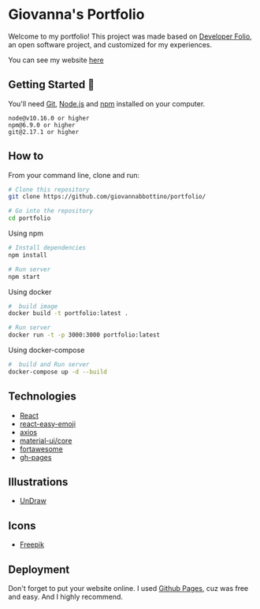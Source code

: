 # Giovanna's Portfolio 

Welcome to my portfolio! This project was made based on [Developer Folio](https://github.com/saadpasta/developerFolio), an open software project, and customized for my experiences. 

You can see my website [here](https://giovannabbottino.github.io/portfolio)
 
## Getting Started 🚀

You'll need [Git](https://git-scm.com), [Node.js](https://nodejs.org/en/download/) and [npm](http://npmjs.com) installed on your computer.

```
node@v10.16.0 or higher
npm@6.9.0 or higher
git@2.17.1 or higher
```

## How to 

From your command line, clone and run:

```bash
# Clone this repository
git clone https://github.com/giovannabbottino/portfolio/

# Go into the repository
cd portfolio
```

Using npm

```bash
# Install dependencies
npm install

# Run server 
npm start
```

Using docker

```bash
#  build image
docker build -t portfolio:latest .

# Run server 
docker run -t -p 3000:3000 portfolio:latest
```

Using docker-compose
```bash
#  build and Run server 
docker-compose up -d --build
```

## Technologies ️

- [React](https://reactjs.org/)
- [react-easy-emoji](https://github.com/appfigures/react-easy-emoji)
- [axios](https://github.com/axios/axios)
- [material-ui/core](https://material-ui.com/pt/)
- [fortawesome](https://fortawesome.com/)
- [gh-pages](https://www.npmjs.com/package/gh-pages)

## Illustrations
- [UnDraw](https://undraw.co/illustrations)

## Icons
- [Freepik](https://www.flaticon.com/authors/freepik) 

## Deployment 
Don't forget to put your website online. 
I used [Github Pages](https://create-react-app.dev/docs/deployment/#github-pages), cuz was free and easy. And I highly recommend. 
